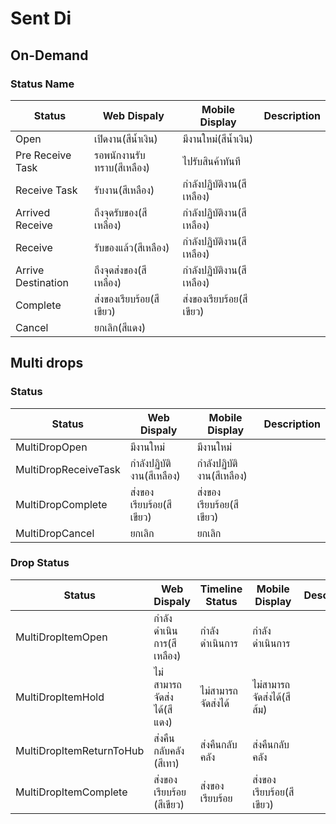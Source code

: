 # Sent Di

## On-Demand
### Status Name

|**Status**|**Web Dispaly**|**Mobile Display**|**Description**|
|----------|----------|----------|---------|
Open|เปิดงาน(สีน้ำเงิน)|มีงานใหม่(สีน้ำเงิน)|
Pre Receive Task|รอพนักงานรับทราบ(สีเหลือง)|ไปรับสินค้าทันที
Receive Task|รับงาน(สีเหลือง)|กำลังปฏิบัติงาน(สีเหลือง)
Arrived Receive|ถึงจุดรับของ(สีเหลือง)|กำลังปฏิบัติงาน(สีเหลือง)
Receive|รับของแล้ว(สีเหลือง)|กำลังปฏิบัติงาน(สีเหลือง)
Arrive Destination|ถึงจุดส่งของ(สีเหลือง)|กำลังปฏิบัติงาน(สีเหลือง)
Complete |ส่งของเรียบร้อย(สีเขียว)|ส่งของเรียบร้อย(สีเขียว)
Cancel |ยกเลิก(สีแดง)|

## Multi drops
### Status 

|**Status**|**Web Dispaly**|**Mobile Display**|**Description**|
|----------|----------|----------|---------|
MultiDropOpen        | มีงานใหม่ | มีงานใหม่
MultiDropReceiveTask | กำลังปฏิบัติงาน(สีเหลือง)| กำลังปฏิบัติงาน(สีเหลือง)
MultiDropComplete    | ส่งของเรียบร้อย(สีเขียว)| ส่งของเรียบร้อย(สีเขียว)
MultiDropCancel      | ยกเลิก| ยกเลิก

### Drop Status 

|**Status**|**Web Dispaly**|**Timeline Status**|**Mobile Display**|**Description**|
|----------|----------|----------|---------|---------
MultiDropItemOpen        | กำลังดำเนินการ(สีเหลือง)|กำลังดำเนินการ| กำลังดำเนินการ
MultiDropItemHold        | ไม่สามารถจัดส่งได้(สีแดง)| ไม่สามารถจัดส่งได้| ไม่สามารถจัดส่งได้(สีส้ม)
MultiDropItemReturnToHub | ส่งคืนกลับคลัง (สีเทา)| ส่งคืนกลับคลัง | ส่งคืนกลับคลัง
MultiDropItemComplete    | ส่งของเรียบร้อย (สีเขียว)| ส่งของเรียบร้อย| ส่งของเรียบร้อย(สีเขียว)




